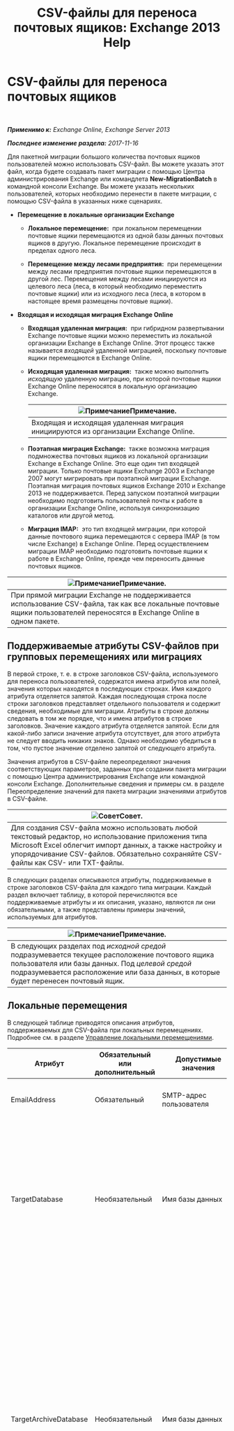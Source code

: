 ﻿---
title: 'CSV-файлы для переноса почтовых ящиков: Exchange 2013 Help'
TOCTitle: CSV-файлы для переноса почтовых ящиков
ms:assetid: e67b3455-3946-4335-b80c-97823c76ac54
ms:mtpsurl: https://technet.microsoft.com/ru-ru/library/Dn170437(v=EXCHG.150)
ms:contentKeyID: 54652102
ms.date: 04/30/2018
mtps_version: v=EXCHG.150
ms.translationtype: HT
---

# CSV-файлы для переноса почтовых ящиков

 

_**Применимо к:** Exchange Online, Exchange Server 2013_

_**Последнее изменение раздела:** 2017-11-16_

Для пакетной миграции большого количества почтовых ящиков пользователей можно использовать CSV-файл. Вы можете указать этот файл, когда будете создавать пакет миграции с помощью Центра администрирования Exchange или командлета **New-MigrationBatch** в командной консоли Exchange. Вы можете указать нескольких пользователей, которых необходимо перенести в пакете миграции, с помощью CSV-файла в указанных ниже сценариях.

  - **Перемещение в локальные организации Exchange**
    
      - **Локальное перемещение:**  при локальном перемещении почтовые ящики перемещаются из одной базы данных почтовых ящиков в другую. Локальное перемещение происходит в пределах одного леса.
    
      - **Перемещение между лесами предприятия:**  при перемещении между лесами предприятия почтовые ящики перемещаются в другой лес. Перемещения между лесами инициируются из целевого леса (леса, в который необходимо переместить почтовые ящики) или из исходного леса (леса, в котором в настоящее время размещены почтовые ящики).

  - **Входящая и исходящая миграция Exchange Online**
    
      - **Входящая удаленная миграция:**  при гибридном развертывании Exchange почтовые ящики можно переместить из локальной организации Exchange в Exchange Online. Этот процесс также называется *входящей* удаленной миграцией, поскольку почтовые ящики перемещаются в Exchange Online.
    
      - **Исходящая удаленная миграция:**  также можно выполнить *исходящую* удаленную миграцию, при которой почтовые ящики Exchange Online переносятся в локальную организацию Exchange.
        
        <table>
        <thead>
        <tr class="header">
        <th><img src="images/JJ126620.note(EXCHG.150).gif" title="Примечание" alt="Примечание" />Примечание.</th>
        </tr>
        </thead>
        <tbody>
        <tr class="odd">
        <td>Входящая и исходящая удаленная миграция инициируются из организации Exchange Online.</td>
        </tr>
        </tbody>
        </table>
    
      - **Поэтапная миграция Exchange:**  также возможна миграция подмножества почтовых ящиков из локальной организации Exchange в Exchange Online. Это еще один тип входящей миграции. Только почтовые ящики Exchange 2003 и Exchange 2007 могут мигрировать при поэтапной миграции Exchange. Поэтапная миграция почтовых ящиков Exchange 2010 и Exchange 2013 не поддерживается. Перед запуском поэтапной миграции необходимо подготовить пользователей почты к работе в организации Exchange Online, используя синхронизацию каталогов или другой метод.
    
      - **Миграция IMAP:**  это тип входящей миграции, при которой данные почтового ящика перемещаются с сервера IMAP (в том числе Exchange) в Exchange Online. Перед осуществлением миграции IMAP необходимо подготовить почтовые ящики к работе в Exchange Online, прежде чем переносить данные почтовых ящиков.

<table>
<thead>
<tr class="header">
<th><img src="images/JJ126620.note(EXCHG.150).gif" title="Примечание" alt="Примечание" />Примечание.</th>
</tr>
</thead>
<tbody>
<tr class="odd">
<td>При прямой миграции Exchange не поддерживается использование CSV-файла, так как все локальные почтовые ящики пользователей переносятся в Exchange Online в одном пакете.</td>
</tr>
</tbody>
</table>


## Поддерживаемые атрибуты CSV-файлов при групповых перемещениях или миграциях

В первой строке, т. е. в строке заголовков CSV-файла, используемого для переноса пользователей, содержатся имена атрибутов или полей, значения которых находятся в последующих строках. Имя каждого атрибута отделяется запятой. Каждая последующая строка после строки заголовков представляет отдельного пользователя и содержит сведения, необходимые для миграции. Атрибуты в строке должны следовать в том же порядке, что и имена атрибутов в строке заголовков. Значение каждого атрибута отделяется запятой. Если для какой-либо записи значение атрибута отсутствует, для этого атрибута не следует вводить никаких знаков. Однако необходимо убедиться в том, что пустое значение отделено запятой от следующего атрибута.

Значения атрибутов в CSV-файле переопределяют значения соответствующих параметров, заданных при создании пакета миграции с помощью Центра администрирования Exchange или командной консоли Exchange. Дополнительные сведения и примеры см. в разделе Переопределение значений для пакета миграции значениями атрибутов в CSV-файле.

<table>
<thead>
<tr class="header">
<th><img src="images/Bb124558.tip(EXCHG.150).gif" title="Совет" alt="Совет" />Совет.</th>
</tr>
</thead>
<tbody>
<tr class="odd">
<td>Для создания CSV-файла можно использовать любой текстовый редактор, но использование приложения типа Microsoft Excel облегчит импорт данных, а также настройку и упорядочивание CSV-файлов. Обязательно сохраняйте CSV-файлы как CSV- или TXT-файлы.</td>
</tr>
</tbody>
</table>


В следующих разделах описываются атрибуты, поддерживаемые в строке заголовков CSV-файла для каждого типа миграции. Каждый раздел включает таблицу, в которой перечисляются все поддерживаемые атрибуты и их описания, указано, являются ли они обязательными, а также представлены примеры значений, используемых для атрибутов.

<table>
<thead>
<tr class="header">
<th><img src="images/JJ126620.note(EXCHG.150).gif" title="Примечание" alt="Примечание" />Примечание.</th>
</tr>
</thead>
<tbody>
<tr class="odd">
<td>В следующих разделах под <em>исходной средой</em> подразумевается текущее расположение почтового ящика пользователя или базы данных. Под <em>целевой средой</em> подразумевается расположение или база данных, в которые будет перенесен почтовый ящик.</td>
</tr>
</tbody>
</table>


## Локальные перемещения

В следующей таблице приводятся описания атрибутов, поддерживаемых для CSV-файла при локальных перемещениях. Подробнее см. в разделе [Управление локальными перемещениями](manage-on-premises-moves-exchange-2013-help.md).


<table>
<colgroup>
<col style="width: 25%" />
<col style="width: 25%" />
<col style="width: 25%" />
<col style="width: 25%" />
</colgroup>
<thead>
<tr class="header">
<th>Атрибут</th>
<th>Обязательный или дополнительный</th>
<th>Допустимые значения</th>
<th>Описание</th>
</tr>
</thead>
<tbody>
<tr class="odd">
<td><p>EmailAddress</p></td>
<td><p>Обязательный</p></td>
<td><p>SMTP-адрес пользователя</p></td>
<td><p>Указывает перемещаемого пользователя.</p></td>
</tr>
<tr class="even">
<td><p>TargetDatabase</p></td>
<td><p>Необязательный</p></td>
<td><p>Имя базы данных</p></td>
<td><p>Указывает базу данных почтовых ящиков, в которую будет перемещен основной почтовый ящик пользователя. В разных строках CSV-файла можно указать разные базы данных, что позволит перемещать почтовые ящики в несколько баз данных в одном пакете миграции.</p></td>
</tr>
<tr class="odd">
<td><p>TargetArchiveDatabase</p></td>
<td><p>Необязательный</p></td>
<td><p>Имя базы данных</p></td>
<td><p>Указывает базу данных почтовых ящиков, в которую будет перемещен архивный почтовый ящик пользователя (если он существует). В разных строках CSV-файла можно указать разные базы данных, что позволит перемещать архивные почтовые ящики в несколько баз данных в одном пакете миграции.</p>
<table>
<thead>
<tr class="header">
<th><img src="images/JJ126620.note(EXCHG.150).gif" title="Примечание" alt="Примечание" />Примечание.</th>
</tr>
</thead>
<tbody>
<tr class="odd">
<td>Если архивная база данных не указана, архивный почтовый ящик перемещается в ту же базу данных, что и основной.</td>
</tr>
</tbody>
</table>

</td>
</tr>
<tr class="even">
<td><p>BadItemLimit</p></td>
<td><p>Необязательный</p></td>
<td><p><code>Unlimited</code> или неотрицательное целое число от <code>0</code> (значение по умолчанию) до максимального значения <code>2147483647</code></p></td>
<td><p>Указывает количество неправильных элементов, которые будут пропущены, если служба миграции обнаружит поврежденный элемент в почтовом ящике. Если включить этот атрибут в CSV-файл, он переопределит значение по умолчанию или значение, указанное вами с помощью параметра <em>BadItemLimit</em> во время создания пакета миграции с помощью Центра администрирования Exchange или командной консоли Exchange.</p>
<table>
<thead>
<tr class="header">
<th><img src="images/Bb124558.tip(EXCHG.150).gif" title="Совет" alt="Совет" />Совет.</th>
</tr>
</thead>
<tbody>
<tr class="odd">
<td>Рекомендуется использовать значение по умолчанию 0 и увеличивать предельное количество неправильных элементов для определенного пользователя в случае сбоя перемещения или миграции для него.</td>
</tr>
</tbody>
</table>

<p></p></td>
</tr>
<tr class="odd">
<td><p>MailboxType</p></td>
<td><p>Необязательный</p></td>
<td><p>Используйте одно из следующих значений:</p>
<ul>
<li><p><code>PrimaryOnly</code></p></li>
<li><p><code>ArchiveOnly</code></p></li>
<li><p><code>PrimaryAndArchive</code> (значение по умолчанию)</p></li>
</ul></td>
<td><p>Указывает, какой почтовый ящик перемещается: основной, архивный или оба.</p></td>
</tr>
</tbody>
</table>


## Входящая удаленная миграция при гибридном развертывании

При гибридном развертывании вы можете переместить почтовые ящики из локальной организации Exchange в Exchange Online. При входящей миграции почтовых ящиков пакет миграции создается в организации Exchange Online и инициируется администратором Exchange Online. Подробнее см. в разделе [Перемещение почтовых ящиков между локальными организациями и организациями Exchange Online в случаях гибридного развертывания](https://technet.microsoft.com/ru-ru/library/jj906432\(v=exchg.150\)).

В следующей таблице приводятся описания атрибутов, поддерживаемых для CSV-файла при входящей удаленной миграции.


<table>
<colgroup>
<col style="width: 25%" />
<col style="width: 25%" />
<col style="width: 25%" />
<col style="width: 25%" />
</colgroup>
<thead>
<tr class="header">
<th>Атрибут</th>
<th>Обязательный или дополнительный</th>
<th>Допустимые значения</th>
<th>Описание</th>
</tr>
</thead>
<tbody>
<tr class="odd">
<td><p>EmailAddress</p></td>
<td><p>Обязательный</p></td>
<td><p>SMTP-адрес пользователя</p></td>
<td><p>Указывает адрес электронной почты пользователя с включенной поддержкой почты в организации Exchange Online, которая соответствует переносимому локальному почтовому ящику пользователя.</p></td>
</tr>
<tr class="even">
<td><p>BadItemLimit</p></td>
<td><p>Необязательный</p></td>
<td><p><code>Unlimited</code> или неотрицательное целое число от <code>0</code> (значение по умолчанию) до максимального значения <code>2147483647</code></p></td>
<td><p>Указывает количество неправильных элементов, которые будут пропущены, если служба миграции обнаружит поврежденный элемент в почтовом ящике. Если включить этот атрибут в CSV-файл, он переопределит значение по умолчанию или значение, указанное вами с помощью параметра <em>BadItemLimit</em> во время создания пакета миграции с помощью Центра администрирования Exchange или командной консоли Exchange.</p>
<table>
<thead>
<tr class="header">
<th><img src="images/Bb124558.tip(EXCHG.150).gif" title="Совет" alt="Совет" />Совет.</th>
</tr>
</thead>
<tbody>
<tr class="odd">
<td>Рекомендуется использовать значение по умолчанию 0 и увеличивать предельное количество неправильных элементов для определенного пользователя в случае сбоя перемещения или миграции для него.</td>
</tr>
</tbody>
</table>

</td>
</tr>
<tr class="odd">
<td><p>LargeItemLimit</p></td>
<td><p>Необязательный</p></td>
<td><p><code>Unlimited</code> или неотрицательное целое число от <code>0</code> (значение по умолчанию) до максимального значения.</p></td>
<td><p>Указывает количество крупных элементов в почтовом ящике пользователя, которые будут пропускаться. Если количество крупных элементов превышает заданное значение, миграция почтового ящика завершается с ошибкой.</p>
<p>По умолчанию установлено значение 0, вследствие чего в миграции произойдет сбой при обнаружении в почтовом ящике любых крупных элементов.</p>
<p>При входящей миграции почтовых ящиков в Exchange Online переносятся элементы размером до 35 МБ.</p></td>
</tr>
<tr class="even">
<td><p>MailboxType</p></td>
<td><p>Необязательный</p></td>
<td><p>Используйте одно из следующих значений:</p>
<ul>
<li><p><code>PrimaryOnly</code></p></li>
<li><p><code>ArchiveOnly</code></p></li>
<li><p><code>PrimaryAndArchive</code> (значение по умолчанию)</p></li>
</ul></td>
<td><p>Указывает, какой почтовый ящик перемещается: основной, архивный или оба.</p></td>
</tr>
</tbody>
</table>


## Перемещения между лесами предприятия и исходящая удаленная миграция при гибридном развертывании

Как указывалось ранее, перемещения между лесами инициируются из конечного или исходного леса. Исходящая удаленная миграция инициируется из организации Exchange Online. Дополнительные сведения см. в следующих разделах:

  - [Подготовка почтовых ящиков для запросов на перемещение между лесами](prepare-mailboxes-for-cross-forest-move-requests-exchange-2013-help.md)

  - [Перемещение почтовых ящиков между локальными организациями и организациями Exchange Online в случаях гибридного развертывания](https://technet.microsoft.com/ru-ru/library/jj906432\(v=exchg.150\))

В следующей таблице приводятся описания атрибутов, поддерживаемых для CSV-файла при перемещениях между лесами предприятия и исходящей удаленной миграции при гибридном развертывании Exchange.


<table>
<colgroup>
<col style="width: 25%" />
<col style="width: 25%" />
<col style="width: 25%" />
<col style="width: 25%" />
</colgroup>
<thead>
<tr class="header">
<th>Атрибут</th>
<th>Обязательный или дополнительный</th>
<th>Допустимые значения</th>
<th>Описание</th>
</tr>
</thead>
<tbody>
<tr class="odd">
<td><p>EmailAddress</p></td>
<td><p>Обязательный</p></td>
<td><p>SMTP-адрес пользователя</p></td>
<td><p>При перемещениях между лесами предприятия данный атрибут указывает почтовый ящик или пользователя с включенной поддержкой почты в исходном лесу.</p>
<p>При исходящей удаленной миграции данный атрибут указывает почтовый ящик Exchange Online.</p></td>
</tr>
<tr class="even">
<td><p>TargetDatabase</p></td>
<td><p>Обязательный при исходящей удаленной миграции и перемещениях между лесами предприятия, которые инициируются из исходного леса. Этот атрибут также можно указать при создании пакета миграции с помощью Центра администрирования Exchange или командной консоли Exchange.</p>
<p>Этот атрибут является необязательным при перемещениях между лесами предприятия, которые инициируются из конечного леса.</p></td>
<td><p>Имя базы данных</p></td>
<td><p>Указывает базу данных почтовых ящиков в конечном лесу, в которую будет перемещен основной почтовый ящик пользователя. В разных строках CSV-файла можно указать разные базы данных, что позволит перемещать почтовые ящики в несколько баз данных в одном пакете миграции.</p></td>
</tr>
<tr class="odd">
<td><p>TargetArchiveDatabase</p></td>
<td><p>Необязательный</p></td>
<td><p>Имя базы данных</p></td>
<td><p>Указывает базу данных почтовых ящиков в конечном лесу, в которую будет перемещен архивный почтовый ящик пользователя. В разных строках CSV-файла можно указать разные базы данных, что позволит перемещать архивные почтовые ящики в несколько баз данных в одном пакете миграции.</p></td>
</tr>
<tr class="even">
<td><p>BadItemLimit</p></td>
<td><p>Необязательный</p></td>
<td><p><code>Unlimited</code> или неотрицательное целое число от <code>0</code> (значение по умолчанию) до максимального значения <code>2147483647</code></p></td>
<td><p>Указывает количество неправильных элементов, которые будут пропущены, если служба миграции обнаружит поврежденный элемент в почтовом ящике. Если включить этот атрибут в CSV-файл, он переопределит значение по умолчанию или значение, указанное вами с помощью параметра <em>BadItemLimit</em> во время создания пакета миграции с помощью Центра администрирования Exchange или командной консоли Exchange.</p>
<table>
<thead>
<tr class="header">
<th><img src="images/Bb124558.tip(EXCHG.150).gif" title="Совет" alt="Совет" />Совет.</th>
</tr>
</thead>
<tbody>
<tr class="odd">
<td>Рекомендуется использовать значение по умолчанию 0 и увеличивать предельное количество неправильных элементов для определенного пользователя в случае сбоя перемещения или миграции для него.</td>
</tr>
</tbody>
</table>

</td>
</tr>
<tr class="odd">
<td><p>LargeItemLimit</p></td>
<td><p>Необязательный</p></td>
<td><p><code>Unlimited</code> или неотрицательное целое число от <code>0</code> (значение по умолчанию) до максимального значения.</p></td>
<td><p>Указывает количество крупных элементов в почтовом ящике пользователя, которые будут пропускаться. Если количество крупных элементов превышает заданное значение, миграция почтового ящика завершается с ошибкой.</p>
<p>По умолчанию установлено значение 0, вследствие чего в миграции произойдет сбой при обнаружении в почтовом ящике любых крупных элементов.</p>
<p>При входящей миграции почтовых ящиков в Exchange Online переносятся элементы размером до 35 МБ.</p></td>
</tr>
<tr class="even">
<td><p>MailboxType</p></td>
<td><p>Необязательный</p></td>
<td><p>Используйте одно из следующих значений:</p>
<ul>
<li><p><code>PrimaryOnly</code></p></li>
<li><p><code>ArchiveOnly</code></p></li>
<li><p><code>PrimaryAndArchive</code> (значение по умолчанию)</p></li>
</ul></td>
<td><p>Указывает, какой почтовый ящик перемещается: основной, архивный или оба.</p></td>
</tr>
</tbody>
</table>


## Поэтапная миграция Exchange

CSV-файл необходимо использовать для определения группы пользователей для пакета миграции, если для переноса локальных почтовых ящиков Exchange 2003 и Exchange 2007 в Exchange Online требуется использовать поэтапную миграцию Exchange. При использовании поэтапной миграции Exchange количество почтовых ящиков для переноса в облако не ограничено. Тем не менее, CSV-файл для пакета миграции может содержать не более 1000 строк. Чтобы перенести более 1000 почтовых ящиков, необходимо создать дополнительные CSV-файлы, а затем использовать каждый из них для создания нового пакета миграции. Дополнительные сведения о поэтапной миграции Exchange см. в разделе [Перенос почтовых ящиков в Exchange Online с помощью поэтапной миграции](https://technet.microsoft.com/ru-ru/library/jj874018\(v=exchg.150\)).

В следующей таблице приводятся описания атрибутов, поддерживаемых для CSV-файла при поэтапной миграции Exchange.


<table>
<colgroup>
<col style="width: 25%" />
<col style="width: 25%" />
<col style="width: 25%" />
<col style="width: 25%" />
</colgroup>
<thead>
<tr class="header">
<th>Атрибут</th>
<th>Обязательный или дополнительный</th>
<th>Допустимые значения</th>
<th>Описание</th>
</tr>
</thead>
<tbody>
<tr class="odd">
<td><p>EmailAddress</p></td>
<td><p>Обязательный</p></td>
<td><p>SMTP-адрес пользователя</p></td>
<td><p>Указывает электронный адрес пользователя, поддерживающего почту (или почтового ящика, если выполняется повторная попытка миграции), в организации Exchange Online, которая соответствует переносимому локальному почтовому ящику пользователя. Пользователи, поддерживающие почту, создаются в Exchange Online в результате синхронизации службы каталогов или другого процесса подготовки. Электронный адрес пользователя, поддерживающего почту, должен совпадать со свойством <em>WindowsEmailAddress</em> соответствующего локального почтового ящика.</p></td>
</tr>
<tr class="even">
<td><p>Password</p></td>
<td><p>Необязательный</p></td>
<td><p>Пароль должен состоять по крайней мере из восьми символов и соответствовать всем ограничения для паролей, которые применяются к организации Office 365.</p></td>
<td><p>Этот пароль задается в учетной записи пользователя при преобразовании соответствующего пользователя с включенной поддержкой почты в Exchange Online в почтовый ящик во время миграции.</p></td>
</tr>
<tr class="odd">
<td><p>ForceChangePassword</p></td>
<td><p>Необязательный</p></td>
<td><p><code>True</code> или <code>False</code></p></td>
<td><p>Указывает необходимость изменения пароля при первом входе пользователя в свой почтовый ящик Exchange Online.</p>
<table>
<thead>
<tr class="header">
<th><img src="images/JJ126620.note(EXCHG.150).gif" title="Примечание" alt="Примечание" />Примечание.</th>
</tr>
</thead>
<tbody>
<tr class="odd">
<td>Если реализовано решение с единым входом посредством развертывания служб федерации Active Directory 2.0 (AD FS 2.0) в локальной организации, для этого атрибута необходимо задать значение <code>False</code>.</td>
</tr>
</tbody>
</table>

</td>
</tr>
</tbody>
</table>


## Миграции IMAP

CSV-файл для пакета миграции IMAP должен содержать не более 50 000 строк. Рекомендуется выполнять миграцию пользователей несколькими небольшими пакетами. Дополнительные сведения о миграции IMAP см. в следующих разделах.

  - [Перенос электронной почты с сервера IMAP в почтовые ящики Exchange Online](https://technet.microsoft.com/ru-ru/library/jj874015\(v=exchg.150\))

  - [CSV-файлы для пакетов IMAP-миграции](https://technet.microsoft.com/ru-ru/library/jj200730\(v=exchg.150\))

В следующей таблице приводятся описания атрибутов, поддерживаемых для CSV-файла при миграции IMAP.


<table>
<colgroup>
<col style="width: 25%" />
<col style="width: 25%" />
<col style="width: 25%" />
<col style="width: 25%" />
</colgroup>
<thead>
<tr class="header">
<th>Атрибут</th>
<th>Обязательный или дополнительный</th>
<th>Допустимые значения</th>
<th>Описание</th>
</tr>
</thead>
<tbody>
<tr class="odd">
<td><p>EmailAddress</p></td>
<td><p>Обязательный</p></td>
<td><p>SMTP-адрес пользователя.</p></td>
<td><p>Указывает идентификатор пользователя для его почтового ящика Exchange Online.</p></td>
</tr>
<tr class="even">
<td><p>UserName</p></td>
<td><p>Обязательный</p></td>
<td><p>Строка, которая определяет пользователя в системе обмена сообщениями IMAP в формате, поддерживаемом сервером IMAP.</p></td>
<td><p>Указывает имя для входа в учетную запись пользователя в системе обмена сообщениями IMAP (исходная среда). Помимо имени пользователя, можно использовать данные учетной записи, которой назначены необходимые разрешения на доступ к почтовым ящикам на сервере IMAP. Дополнительные сведения см. в статье <a href="https://technet.microsoft.com/ru-ru/library/jj200730(v=exchg.150)">CSV-файлы для пакетов IMAP-миграции</a>.</p></td>
</tr>
<tr class="odd">
<td><p>Password</p></td>
<td><p>Обязательный</p></td>
<td><p>Строка пароля.</p></td>
<td><p>Указывает пароль для учетной записи пользователя, заданной в атрибуте UserName.</p></td>
</tr>
</tbody>
</table>


## Переопределение значений для пакета миграции значениями атрибутов в CSV-файле

Значения атрибутов в CSV-файле переопределяют значения соответствующих параметров, заданных при создании пакета миграции с помощью Центра администрирования Exchange или командной консоли Exchange. Если значение пакета миграции необходимо применить к пользователю, оставьте эту ячейку пустой в CSV-файле. Это позволит сочетать определенные значения атрибутов для выбранных пользователей в одном пакете миграции.

Предположим, что вы создаете в командной консоли Exchange пакет для перемещения основных и архивных почтовых ящиков пользователя между лесами предприятия с помощью указанной ниже команды Командная консоль Exchange.

    New-MigrationBatch -Name CrossForestBatch1 -SourceEndpoint ForestEndpoint1 -TargetDeliveryDomain forest2.contoso.com -TargetDatabases @(EXCH-MBX-02,EXCH-MBX-03) -TargetArchiveDatabases @(EXCH-MBX-A02,EXCH-MBX-A03) -CSVData ([System.IO.File]::ReadAllBytes("C:\Users\Administrator\Desktop\CrossForestBatch1.csv")) -AutoStart

<table>
<thead>
<tr class="header">
<th><img src="images/JJ126620.note(EXCHG.150).gif" title="Примечание" alt="Примечание" />Примечание.</th>
</tr>
</thead>
<tbody>
<tr class="odd">
<td>Так как основные и архивные почтовые ящики перемещаются по умолчанию, это не требуется явно указывать в командной консоли Exchange.</td>
</tr>
</tbody>
</table>


Часть файла CrossForestBatch1.csv для данного пакета миграции выглядит следующим образом.

    EmailAddress,TargetDatabase,TargetArchiveDatabase
    user1@contoso.com,EXCH-MBX-01,EXCH-MBX-A01
    user2@contoso.com,,
    user3@contoso.com,EXCH-MBX-01,
    ...

Поскольку значения в CSV-файле переопределяют значения для пакета миграции, основные и архивные почтовые ящики пользователя user1 перемещаются в расположения EXCH-MBX-01 и EXCH-MBX-A01 соответственно в конечном лесу. Основные и архивные почтовые ящики пользователя user2 перемещаются в расположение EXCH-MBX-02 или EXCH-MBX-03. Основной почтовый ящик пользователя user3 перемещается в расположение EXCH-MBX-01, а архивный почтовый ящик — в расположение EXCH-MBX-A02 или EXCH-MBX-A03.

Рассмотрим другой пример. Допустим, вы создаете пакет для входящей удаленной миграции при гибридном развертывании, чтобы перенести архивные почтовые ящики в Exchange Online с помощью приведенной ниже команды.

    New-MigrationBatch -Name OnBoarding1 -SourceEndpoint RemoteEndpoint1 -TargetDeliveryDomain cloud.contoso.com -CSVData ([System.IO.File]::ReadAllBytes("C:\Users\Administrator\Desktop\OnBoarding1.csv")) -MailboxType ArchiveOnly -AutoStart

Однако вы также хотите переместить основные почтовые ящики для выбранных пользователей, поэтому часть файла OnBoarding1.csv для данного пакета миграции будет выглядеть следующим образом.

    EmailAddress,MailboxType
    user1@contoso.com,
    user2@contoso.com,
    user3@cloud.contoso.com,PrimaryAndArchive
    user4@cloud.contoso.com,PrimaryAndArchive
    ...

Поскольку значение типа почтового ящика в CSV-файле переопределяет значения параметра *MailboxType* в команде по созданию пакета, в Exchange Online переносится только архивный почтовый ящик для пользователей user1 и user2. Однако основные и архивные почтовые ящики пользователей user3 и user4 перемещаются в Exchange Online.

